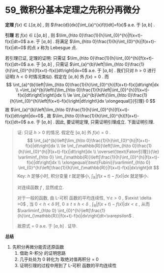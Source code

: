 # 59_微积分基本定理之先积分再微分

**定理** $f(x)\in L[a,b]$ , 则 $\frac{d}{dx}[\int_{a}^{x}f(t)dt]=f(x)$ a.e. 于 $[a,b]$ .

**引理** 若 $f(x)\in L[a,b]$ , 则 $\lim_{h\to 0}\frac{1}{h}\int_{0}^{h}|f(x+t)-f(x)|dt=0$ a.e. 于 $[a,b]$ . 将满足 $\lim_{h\to 0}\frac{1}{h}\int_{0}^{h}|f(x+t)-f(x)|dt=0$ 的点 $x$ 称为 Lebesgue 点.

若引理已证, 定理的证明: 只需证 $\lim_{h\to 0}\frac{1}{h}\int_{0}^{h}[f(x+t)-f(x)]dt=0$ a.e. 于 $[a,b]$ , 只需证 $\int_{a}^{b}\left|\lim_{h\to 0}\frac{1}{h}\int_{0}^{h}[f(x+t)-f(x)]dt\right|dx=0$ a.e. 于 $[a,b]$ . 我们只对 $h>0$ 进行证明( $h<0$ 时情况类似).  假定在 $[a,b]$ 外 $f(x)=0$ . 而
$$
\int_{a}^{b}\left|\lim_{h\to 0}\frac{1}{h}\int_{0}^{h}[f(x+t)-f(x)]dt\right|dx \\
=\int_{a}^{b}\left\{\lim_{h\to 0}\frac{1}{h}\left|\int_{0}^{h}[f(x+t)-f(x)]dt\right|\right\}dx \\
\le \int_{a}^{b}\left\{\lim_{h\to 0}\frac{1}{h}\int_{0}^{h}\left|f(x+t)-f(x)\right|dt\right\}dx
\xlongequal[]{引理} 0
$$
故 $\int_{a}^{b}\left|\lim_{h\to 0}\frac{1}{h}\int_{0}^{h}[f(x+t)-f(x)]dt\right|dx=0$ , 故 $\lim_{h\to 0}\frac{1}{h}\int_{0}^{h}[f(x+t)-f(x)]dt=0$ a.e. 于 $[a,b]$ . 因此, 要证明定理, 只需证明引理成立. 下面证明引理.

> 证: 只证 $h>0$ 的情况. 假定在 $[a,b]$ 外 $f(x)=0$ .
> $$
> \int_{a}^{b}\left[\lim_{h\to 0}\frac{1}{h}\int_{0}^{h}|f(x+t)-f(x)|dt\right]dx \\
> \le \int_{\mathbb{R}}\left[\lim_{h\to 0}\frac{1}{h}\int_{0}^{h}|f(x+t)-f(x)|dt\right]dx \\
> \overset{\text{Faton引理}}{\le} \varliminf_{h\to 0} \int_{\mathbb{R}}\left[\frac{1}{h}\int_{0}^{h}|f(x+t)-f(x)|dt\right]dx \\
> \xlongequal{\text{Fubini}}\varliminf_{h\to 0} \int_{0}^{h}\left[\frac{1}{h}\int_{\mathbb{R}}|f(x+t)-f(x)|dx\right]dt
> $$
> Key: $h$ 足够小时, 积分变量 $t$ 就足够小, $\int_{\mathbb{R}}|f(x+t)-f(x)|dx$ 就足够小. 
>
> 对连续函数 $f$ , 显然成立.
>
> 对于一般的函数, 由 L-可积 函数的平均连续性,  $\forall \varepsilon>0$ , $\exist \delta >0$ , 当 $0<h<\delta$ 时, $0\le t\le h<\delta$ , $\int_{\mathbb{R}}|f(x+t)-f(x)|dx<\varepsilon$ , 从而 $\varliminf_{h\to 0} \int_{0}^{h}\left[\frac{1}{h}\int_{\mathbb{R}}|f(x+t)-f(x)|dx\right]dt<\varepsilon$ .
>
> 故原式 = 0 a.e. 于 $[a,b]$ . 证毕.

**总结** 

1. 先积分再微分能否还原函数
   1. 借助 R-积分 的证明思路
   2. 几乎处处为 0 转化为 取绝对值再积分 = 0
   3. 证明引理的过程中用到了 L-可积 函数的平均连续性




